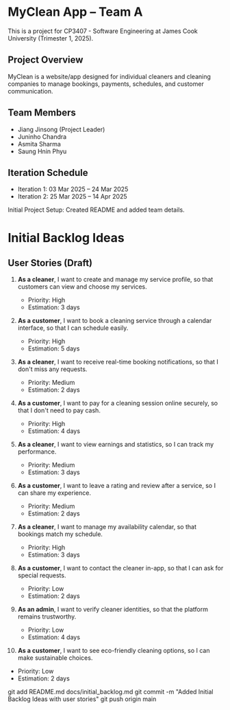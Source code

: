 # MyClean App – Team A

This is a project for CP3407 - Software Engineering at James Cook University (Trimester 1, 2025).

## Project Overview
MyClean is a website/app designed for individual cleaners and cleaning companies to manage bookings, payments, schedules, and customer communication. 

## Team Members
- Jiang Jinsong (Project Leader)
- Juninho Chandra
- Asmita Sharma
- Saung Hnin Phyu

## Iteration Schedule
- Iteration 1: 03 Mar 2025 – 24 Mar 2025
- Iteration 2: 25 Mar 2025 – 14 Apr 2025

Initial Project Setup: Created README and added team details.

# Initial Backlog Ideas

## User Stories (Draft)

1. **As a cleaner**, I want to create and manage my service profile, so that customers can view and choose my services.  
   - Priority: High  
   - Estimation: 3 days

2. **As a customer**, I want to book a cleaning service through a calendar interface, so that I can schedule easily.  
   - Priority: High  
   - Estimation: 5 days

3. **As a cleaner**, I want to receive real-time booking notifications, so that I don't miss any requests.  
   - Priority: Medium  
   - Estimation: 2 days

4. **As a customer**, I want to pay for a cleaning session online securely, so that I don't need to pay cash.  
   - Priority: High  
   - Estimation: 4 days

5. **As a cleaner**, I want to view earnings and statistics, so I can track my performance.  
   - Priority: Medium  
   - Estimation: 3 days

6. **As a customer**, I want to leave a rating and review after a service, so I can share my experience.  
   - Priority: Medium  
   - Estimation: 2 days

7. **As a cleaner**, I want to manage my availability calendar, so that bookings match my schedule.  
   - Priority: High  
   - Estimation: 3 days

8. **As a customer**, I want to contact the cleaner in-app, so that I can ask for special requests.  
   - Priority: Low  
   - Estimation: 2 days

9. **As an admin**, I want to verify cleaner identities, so that the platform remains trustworthy.  
   - Priority: Low  
   - Estimation: 4 days

10. **As a customer**, I want to see eco-friendly cleaning options, so I can make sustainable choices.  
   - Priority: Low  
   - Estimation: 2 days

git add README.md docs/initial_backlog.md
git commit -m "Added Initial Backlog Ideas with user stories"
git push origin main
